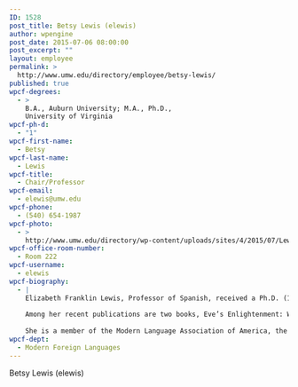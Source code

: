 ```yaml
---
ID: 1528
post_title: Betsy Lewis (elewis)
author: wpengine
post_date: 2015-07-06 08:00:00
post_excerpt: ""
layout: employee
permalink: >
  http://www.umw.edu/directory/employee/betsy-lewis/
published: true
wpcf-degrees:
  - >
    B.A., Auburn University; M.A., Ph.D.,
    University of Virginia
wpcf-ph-d:
  - "1"
wpcf-first-name:
  - Betsy
wpcf-last-name:
  - Lewis
wpcf-title:
  - Chair/Professor
wpcf-email:
  - elewis@umw.edu
wpcf-phone:
  - (540) 654-1987
wpcf-photo:
  - >
    http://www.umw.edu/directory/wp-content/uploads/sites/4/2015/07/Lewis-Betsy12.jpg
wpcf-office-room-number:
  - Room 222
wpcf-username:
  - elewis
wpcf-biography:
  - |
    Elizabeth Franklin Lewis, Professor of Spanish, received a Ph.D. (1993) and M.A. (1989) in Spanish literature from the University of Virginia, after earning a B.A. (1987) in Spanish from Auburn University. She researches women writers and gender issues in 18th- and 19th-century Spain.
    
    Among her recent publications are two books, Eve’s Enlightenment: Women’s Experience in Spain and Spanish America, 1726-1839(LSU Press, 2009), and Women Writers of the Spanish Enlightenment: The Pursuit of Happiness (Ashgate, 2004), and two articles, “Actos de caridad: Women’s Charitable Work in Eighteenth-Century Spain” (2008) and “The Sensibility of Motherhood: Josefa Amar y Borbón’s Discurso sobre la educación fisica y moral de las mujeres (1790)” (2002). Dr. Lewis was awarded a 2011-2012 Mary Washington Faculty Development Grant for the project “Women and Charity in Spain, 1786-1939,” a digital humanities project that she is completing with a team of undergraduate research students.
    
    She is a member of the Modern Language Association of America, the American Society of Eighteenth-Century Studies, the Ibero American Society for Eighteenth-Century Studies and the Sociedad Español de Estudios del Dieciocho.
wpcf-dept:
  - Modern Foreign Languages
---
```

Betsy Lewis (elewis)